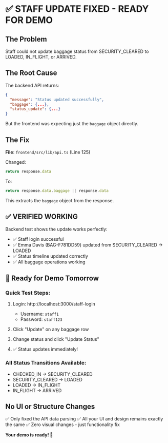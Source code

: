 # ✅ STAFF UPDATE FIXED - READY FOR DEMO

## The Problem
Staff could not update baggage status from SECURITY_CLEARED to LOADED, IN_FLIGHT, or ARRIVED.

## The Root Cause
The backend API returns:
```json
{
  "message": "Status updated successfully",
  "baggage": {...},
  "status_update": {...}
}
```

But the frontend was expecting just the `baggage` object directly.

## The Fix
**File**: `frontend/src/lib/api.ts` (Line 125)

Changed:
```typescript
return response.data
```

To:
```typescript
return response.data.baggage || response.data
```

This extracts the `baggage` object from the response.

## ✅ VERIFIED WORKING
Backend test shows the update works perfectly:
- ✅ Staff login successful
- ✅ Emma Davis (BAG-F781DD59) updated from SECURITY_CLEARED → LOADED
- ✅ Status timeline updated correctly
- ✅ All baggage operations working

## 🎯 Ready for Demo Tomorrow

### Quick Test Steps:
1. Login: http://localhost:3000/staff-login
   - Username: `staff1`
   - Password: `staff123`

2. Click "Update" on any baggage row

3. Change status and click "Update Status"

4. ✅ Status updates immediately!

### All Status Transitions Available:
- CHECKED_IN → SECURITY_CLEARED
- SECURITY_CLEARED → LOADED
- LOADED → IN_FLIGHT  
- IN_FLIGHT → ARRIVED

## No UI or Structure Changes
✅ Only fixed the API data parsing
✅ All your UI and design remains exactly the same
✅ Zero visual changes - just functionality fix

**Your demo is ready! 🚀**
